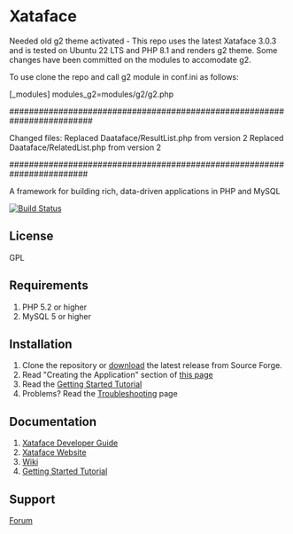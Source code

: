 # Xataface

Needed old g2 theme activated - This repo uses the latest Xataface 3.0.3 and is tested on Ubuntu 22 LTS and PHP 8.1 and renders g2 theme. Some changes have been committed on the modules to accomodate g2. 

To use clone the repo and call g2 module in conf.ini as follows:

[_modules]
modules_g2=modules/g2/g2.php

#########################################################################

Changed files:
Replaced Daataface/ResultList.php from version 2
Replaced Daataface/RelatedList.php from version 2 

########################################################################

A framework for building rich, data-driven applications in PHP and MySQL

[![Build Status](https://travis-ci.org/shannah/xataface.svg?branch=master)](https://travis-ci.org/shannah/xataface)



## License

GPL

## Requirements

1. PHP 5.2 or higher
2. MySQL 5 or higher

## Installation

1. Clone the repository or [download](https://github.com/shannah/xataface/releases) the latest release from Source Forge.
2. Read "Creating the Application" section of [this page](http://xataface.com/wiki/How_to_build_a_PHP_MySQL_Application_with_4_lines_of_code)
3. Read the [Getting Started Tutorial](http://xataface.com/documentation/tutorial/getting_started)
4. Problems?  Read the [Troubleshooting](http://xataface.com/wiki/Troubleshooting) page

## Documentation

1. [Xataface Developer Guide](https://shannah.github.io/xataface-manual/)
2. [Xataface Website](http://xataface.com)
3. [Wiki](http://xataface.com/wiki)
4. [Getting Started Tutorial](http://xataface.com/documentation/tutorial/getting_started)

## Support
[Forum](http://xataface.com/forum)
